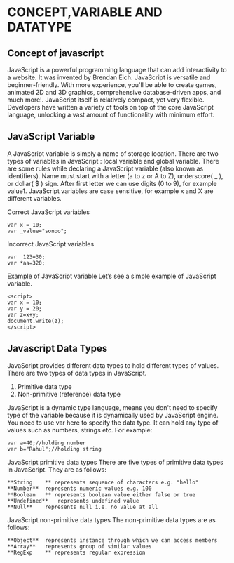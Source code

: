 # CONCEPT,VARIABLE AND DATATYPE 

## **Concept of javascript**
 JavaScript is a powerful programming language that can add interactivity to a website. It was invented by Brendan Eich.
 JavaScript is versatile and beginner-friendly. With more experience, you'll be able to create games, animated 2D and 3D graphics, 
 comprehensive database-driven apps, and much more!. JavaScript itself is relatively compact, yet very flexible. Developers have written a 
 variety of tools on top of the core JavaScript language, unlocking a vast amount of functionality with minimum effort.
 ## **JavaScript Variable**
 A JavaScript variable is simply a name of storage location. There are two types of variables in JavaScript : local variable and global variable.
 There are some rules while declaring a JavaScript variable (also known as identifiers).
 Name must start with a letter (a to z or A to Z), underscore( _ ), or dollar( $ ) sign.
 After first letter we can use digits (0 to 9), for example value1.
 JavaScript variables are case sensitive, for example x and X are different variables.

 Correct JavaScript variables
```
var x = 10;  
var _value="sonoo"; 
```
Incorrect JavaScript variables
```
var  123=30;  
var *aa=320;  

```
Example of JavaScript variable
Let’s see a simple example of JavaScript variable.
```
<script>  
var x = 10;  
var y = 20;  
var z=x+y;  
document.write(z);  
</script>  

```
## **Javascript Data Types**
JavaScript provides different data types to hold different types of values. There are two types of data types in JavaScript.
1. Primitive data type
2. Non-primitive (reference) data type

JavaScript is a dynamic type language, means you don't need to specify type of the variable because it is dynamically used by JavaScript engine. You need to use var here to specify the data type. It can hold any type of values such as numbers, strings etc. For example:
```
var a=40;//holding number  
var b="Rahul";//holding string  

```
JavaScript primitive data types
There are five types of primitive data types in JavaScript. 
They are as follows:
```
**String	** represents sequence of characters e.g. "hello"
**Number**	represents numeric values e.g. 100
**Boolean	** represents boolean value either false or true
**Undefined**	represents undefined value
**Null**	represents null i.e. no value at all
```
JavaScript non-primitive data types
The non-primitive data types are as follows:
```
**Object**	represents instance through which we can access members
**Array**	represents group of similar values
**RegExp	** represents regular expression

```





